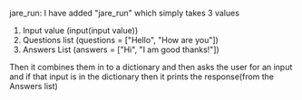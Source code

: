 
jare_run:
I have added "jare_run" which simply takes 3 values 

1. Input value (input(input value))
2. Questions list (questions = ["Hello", "How are you"])
3. Answers List (answers = ["Hi", "I am good thanks!"])

Then it combines them in to a dictionary and then asks the user for an input and if that input is in the dictionary then it prints the response(from the Answers list)